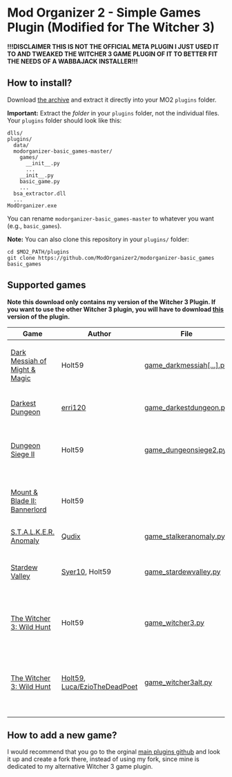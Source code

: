 # Mod Organizer 2 - Simple Games Plugin (Modified for The Witcher 3)
**!!!DISCLAIMER THIS IS NOT THE OFFICIAL META PLUGIN I JUST USED IT TO AND TWEAKED THE WITCHER 3 GAME PLUGIN OF IT TO BETTER FIT THE NEEDS OF A WABBAJACK INSTALLER!!!**

## How to install?

Download [the archive](https://github.com/ModOrganizer2/modorganizer-basic_games/archive/master.zip)
and extract it directly into your MO2 `plugins` folder.

**Important:** Extract the *folder* in your `plugins` folder, not the individual files. Your
`plugins` folder should look like this:

```
dlls/
plugins/
  data/
  modorganizer-basic_games-master/
    games/
      __init__.py
      ...
    __init__.py
    basic_game.py
    ...
  bsa_extractor.dll
  ...
ModOrganizer.exe
```

You can rename `modorganizer-basic_games-master` to whatever you want (e.g., `basic_games`).

**Note:** You can also clone this repository in your `plugins/` folder:
```
cd $MO2_PATH/plugins
git clone https://github.com/ModOrganizer2/modorganizer-basic_games basic_games
```

## Supported games

**Note this download only contains my version of the Witcher 3 Plugin.
If you want to use the other Witcher 3 plugin, you will have to download [this](https://github.com/ModOrganizer2/modorganizer-basic_games) version of the plugin.**

| Game | Author | File | Extras |
|------|--------|------|--------|
| [Dark Messiah of Might & Magic](https://store.steampowered.com/app/2100/Dark_Messiah_of_Might__Magic/) | Holt59 | [game_darkmessiah[...].py](games/game_darkmessiahofmightandmagic.py) | <ul><li>steam detection</li><li>save game preview</li></ul> |
| [Darkest Dungeon](https://store.steampowered.com/app/262060/Darkest_Dungeon/) | [erri120](https://github.com/erri120) | [game_darkestdungeon.py](games/game_darkestdungeon.py) | <ul><li>steam detection</li></ul> |
| [Dungeon Siege II](https://store.steampowered.com/app/39200/Dungeon_Siege_II/) | Holt59 | [game_dungeonsiege2.py](games/game_dungeonsiege2.py) | <ul><li>steam detection</li><li>mod data checker</li></ul> |
| [Mount & Blade II: Bannerlord](https://store.steampowered.com/app/261550/Mount__Blade_II_Bannerlord/) | Holt59 | | <ul><li>steam detection</li><li>mod data checker</li></ul> |
| [S.T.A.L.K.E.R. Anomaly](https://www.stalker-anomaly.com/) | [Qudix](https://github.com/Qudix) | [game_stalkeranomaly.py](games/game_stalkeranomaly.py) | |
| [Stardew Valley](https://store.steampowered.com/app/413150/Stardew_Valley/) | [Syer10](https://github.com/Syer10), Holt59 | [game_stardewvalley.py](games/game_stardewvalley.py) | <ul><li>steam detection</li><li>mod data checker</li></ul> |
| [The Witcher 3: Wild Hunt](https://store.steampowered.com/app/292030/The_Witcher_3_Wild_Hunt/) | Holt59 | [game_witcher3.py](https://github.com/ModOrganizer2/modorganizer-basic_games/blob/master/games/game_witcher3.py) | <ul><li>steam detection</li><li>save game preview</li></ul> |
| [The Witcher 3: Wild Hunt](https://www.gog.com/game/the_witcher_3_wild_hunt_game_of_the_year_edition)| [Holt59](https://github.com/Holt59), [Luca/EzioTheDeadPoet](https://github.com/EzioTheDeadPoet) |[game_witcher3alt.py](games/game_witcher3alt.py)|<ul><li>steam\|GOG detection</li><li>profile specific config files support</li></ul>|

## How to add a new game?

I would recommend that you go to the orginal [main plugins github](https://github.com/ModOrganizer2/modorganizer-basic_games#how-to-add-a-new-game) and look it up and create a fork there, instead of using my fork, since mine is dedicated to my alternative Witcher 3 game plugin.
